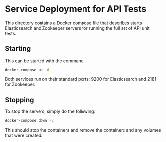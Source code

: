 Service Deployment for API Tests
================================

This directory contains a Docker compose file that describes starts
Elasticsearch and Zookeeper servers for running the full set of API
unit tests.


Starting
--------

This can be started with the command:

```sh
docker-compose up -d
```

Both services run on their standard ports: 9200 for
Elasticsearch and 2181 for Zookeeper.

Stopping
--------

To stop the servers, simply do the following:

```sh
docker-compose down -v
```

This should stop the containers and remove the containers and any
volumes that were created.
